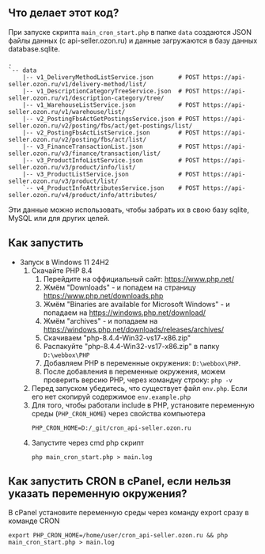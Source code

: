 ## Что делает этот код?

При запуске скрипта `main_cron_start.php` в папке `data` создаются JSON файлы данных (с api-seller.ozon.ru)
и данные загружаются в базу данных database.sqlite.

```
.
`-- data
    |-- v1_DeliveryMethodListService.json       # POST https://api-seller.ozon.ru/v1/delivery-method/list/
    |-- v1_DescriptionCategoryTreeService.json  # POST https://api-seller.ozon.ru/v1/description-category/tree/
    |-- v1_WarehouseListService.json            # POST https://api-seller.ozon.ru/v1/warehouse/list/
    |-- v2_PostingFbsActGetPostingsService.json # POST https://api-seller.ozon.ru/v2/posting/fbs/act/get-postings/list/
    |-- v2_PostingFbsActListService.json        # POST https://api-seller.ozon.ru/v2/posting/fbs/act/list/
    |-- v3_FinanceTransactionList.json          # POST https://api-seller.ozon.ru/v3/finance/transaction/list/
    |-- v3_ProductInfoListService.json          # POST https://api-seller.ozon.ru/v3/product/info/list/
    |-- v3_ProductListService.json              # POST https://api-seller.ozon.ru/v3/product/list/
    `-- v4_ProductInfoAttributesService.json    # POST https://api-seller.ozon.ru/v4/product/info/attributes/
```

Эти данные можно использовать, чтобы забрать их в свою базу sqlite, MySQL или для других целей.

## Как запустить

- Запуск в Windows 11 24H2
    1. Скачайте PHP 8.4
        1. Перейдите на оффициальный сайт: https://www.php.net/
        1. Жмём "Downloads" - и попадем на страницу https://www.php.net/downloads.php
        1. Жмём "Binaries are available for Microsoft Windows" - и попадаем на https://windows.php.net/download/
        1. Жмём "archives" - и попадаем на https://windows.php.net/downloads/releases/archives/
        1. Скачиваем "php-8.4.4-Win32-vs17-x86.zip"
        1. Распакуйте "php-8.4.4-Win32-vs17-x86.zip" в папку `D:\webbox\PHP`
        1. Добавляем PHP в переменные окружения: `D:\webbox\PHP`.
        1. После добавления в переменные окружения, можем проверить версию PHP, через командну строку: `php -v`
    1. Перед запуском убедитесь, что существует файл `env.php`. Если его нет скопируй содержимое `env.example.php`
    1. Для того, чтобы работали include в PHP, установите переменную среды (`PHP_CRON_HOME`) через свойства компьютера
        ```
        PHP_CRON_HOME=D:/_git/cron_api-seller.ozon.ru
        ```
    1. Запустите через cmd php скрипт
        ```
        php main_cron_start.php > main.log
        ```

## Как запустить CRON в cPanel, если нельзя указать переменную окружения?

В cPanel установите переменную среды через команду export сразу в команде CRON

```
export PHP_CRON_HOME=/home/user/cron_api-seller.ozon.ru && php main_cron_start.php > main.log
```
